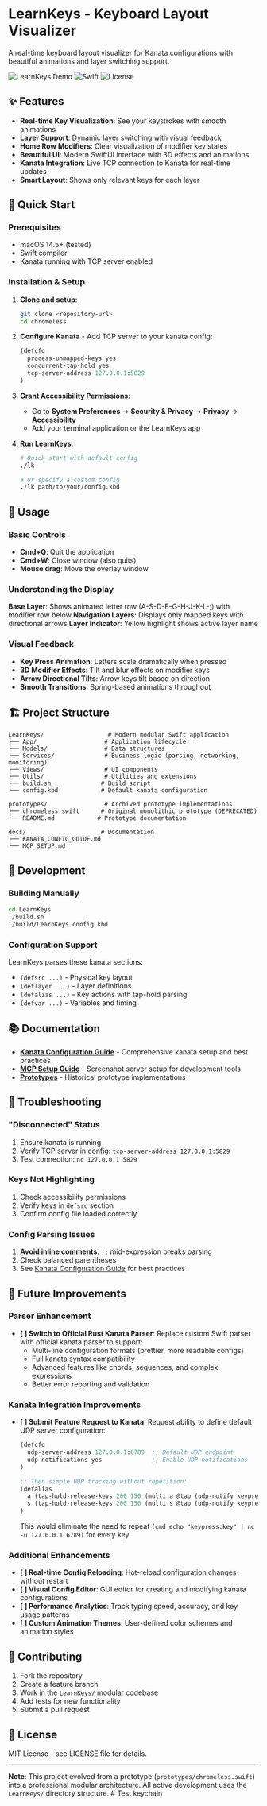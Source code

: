 # LearnKeys - Keyboard Layout Visualizer

A real-time keyboard layout visualizer for Kanata configurations with beautiful animations and layer switching support.

![LearnKeys Demo](https://img.shields.io/badge/Platform-macOS-blue) ![Swift](https://img.shields.io/badge/Language-Swift-orange) ![License](https://img.shields.io/badge/License-MIT-green)

## ✨ Features

- **Real-time Key Visualization**: See your keystrokes with smooth animations
- **Layer Support**: Dynamic layer switching with visual feedback  
- **Home Row Modifiers**: Clear visualization of modifier key states
- **Beautiful UI**: Modern SwiftUI interface with 3D effects and animations
- **Kanata Integration**: Live TCP connection to Kanata for real-time updates
- **Smart Layout**: Shows only relevant keys for each layer

## 🚀 Quick Start

### Prerequisites
- macOS 14.5+ (tested)
- Swift compiler
- Kanata running with TCP server enabled

### Installation & Setup

1. **Clone and setup**:
   ```bash
   git clone <repository-url>
   cd chromeless
   ```

2. **Configure Kanata** - Add TCP server to your kanata config:
   ```lisp
   (defcfg
     process-unmapped-keys yes
     concurrent-tap-hold yes
     tcp-server-address 127.0.0.1:5829
   )
   ```

3. **Grant Accessibility Permissions**:
   - Go to **System Preferences** → **Security & Privacy** → **Privacy** → **Accessibility**
   - Add your terminal application or the LearnKeys app

4. **Run LearnKeys**:
   ```bash
   # Quick start with default config
   ./lk
   
   # Or specify a custom config
   ./lk path/to/your/config.kbd
   ```

## 📖 Usage

### Basic Controls
- **Cmd+Q**: Quit the application
- **Cmd+W**: Close window (also quits)
- **Mouse drag**: Move the overlay window

### Understanding the Display

**Base Layer**: Shows animated letter row (A-S-D-F-G-H-J-K-L-;) with modifier row below
**Navigation Layers**: Displays only mapped keys with directional arrows
**Layer Indicator**: Yellow highlight shows active layer name

### Visual Feedback
- **Key Press Animation**: Letters scale dramatically when pressed
- **3D Modifier Effects**: Tilt and blur effects on modifier keys  
- **Arrow Directional Tilts**: Arrow keys tilt based on direction
- **Smooth Transitions**: Spring-based animations throughout

## 🏗️ Project Structure

```
LearnKeys/                  # Modern modular Swift application
├── App/                   # Application lifecycle
├── Models/                # Data structures
├── Services/              # Business logic (parsing, networking, monitoring)
├── Views/                 # UI components
├── Utils/                 # Utilities and extensions
├── build.sh              # Build script
└── config.kbd            # Default kanata configuration

prototypes/                # Archived prototype implementations
├── chromeless.swift      # Original monolithic prototype (DEPRECATED)
└── README.md            # Prototype documentation

docs/                     # Documentation
├── KANATA_CONFIG_GUIDE.md
└── MCP_SETUP.md
```

## 🔧 Development

### Building Manually
```bash
cd LearnKeys
./build.sh
./build/LearnKeys config.kbd
```

### Configuration Support
LearnKeys parses these kanata sections:
- `(defsrc ...)` - Physical key layout
- `(deflayer ...)` - Layer definitions  
- `(defalias ...)` - Key actions with tap-hold parsing
- `(defvar ...)` - Variables and timing

## 📚 Documentation

- **[Kanata Configuration Guide](docs/KANATA_CONFIG_GUIDE.md)** - Comprehensive kanata setup and best practices
- **[MCP Setup Guide](docs/MCP_SETUP.md)** - Screenshot server setup for development tools
- **[Prototypes](prototypes/README.md)** - Historical prototype implementations

## 🐛 Troubleshooting

### "Disconnected" Status
1. Ensure kanata is running
2. Verify TCP server in config: `tcp-server-address 127.0.0.1:5829`
3. Test connection: `nc 127.0.0.1 5829`

### Keys Not Highlighting  
1. Check accessibility permissions
2. Verify keys in `defsrc` section
3. Confirm config file loaded correctly

### Config Parsing Issues
1. **Avoid inline comments**: `;;` mid-expression breaks parsing
2. Check balanced parentheses
3. See [Kanata Configuration Guide](docs/KANATA_CONFIG_GUIDE.md) for best practices

## 🔮 Future Improvements

### Parser Enhancement
- **[ ] Switch to Official Rust Kanata Parser**: Replace custom Swift parser with official kanata parser to support:
  - Multi-line configuration formats (prettier, more readable configs)
  - Full kanata syntax compatibility 
  - Advanced features like chords, sequences, and complex expressions
  - Better error reporting and validation

### Kanata Integration Improvements  
- **[ ] Submit Feature Request to Kanata**: Request ability to define default UDP server configuration:
  ```lisp
  (defcfg
    udp-server-address 127.0.0.1:6789  ;; Default UDP endpoint
    udp-notifications yes              ;; Enable UDP notifications
  )
  
  ;; Then simple UDP tracking without repetition:
  (defalias
    a (tap-hold-release-keys 200 150 (multi a @tap (udp-notify keypress:a)) @shift)
    s (tap-hold-release-keys 200 150 (multi s @tap (udp-notify keypress:s)) @control)
  )
  ```
  This would eliminate the need to repeat `(cmd echo "keypress:key" | nc -u 127.0.0.1 6789)` for every key

### Additional Enhancements
- **[ ] Real-time Config Reloading**: Hot-reload configuration changes without restart
- **[ ] Visual Config Editor**: GUI editor for creating and modifying kanata configurations
- **[ ] Performance Analytics**: Track typing speed, accuracy, and key usage patterns
- **[ ] Custom Animation Themes**: User-defined color schemes and animation styles

## 🤝 Contributing

1. Fork the repository
2. Create a feature branch
3. Work in the `LearnKeys/` modular codebase
4. Add tests for new functionality
5. Submit a pull request

## 📄 License

MIT License - see LICENSE file for details.

---

**Note**: This project evolved from a prototype (`prototypes/chromeless.swift`) into a professional modular architecture. All active development uses the `LearnKeys/` directory structure. # Test keychain
